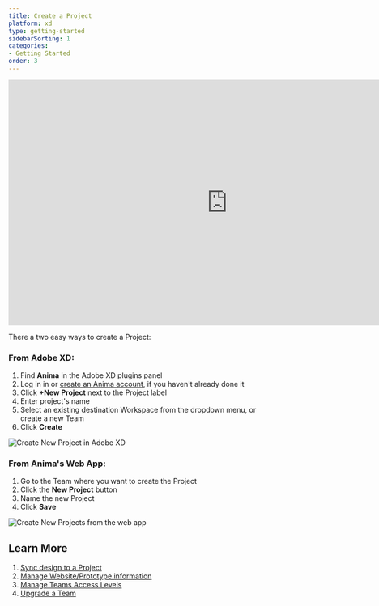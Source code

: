 ```yaml
---
title: Create a Project
platform: xd
type: getting-started
sidebarSorting: 1
categories: 
- Getting Started
order: 3
---
```

<!----
Anima Projects live inside a Workspace or Team and there are two types of Workspaces: **Personal Workspace** and **Teams Workspaces:**

-   **Personal Workspace** is where you do work by yourself. Only you can access your Personal Projects unless you invite others as Guests (Share > Invite Guests). Use the sidebar to access your Personal Projects or click the drop-down menu in the top left corner of the Anima web app.

-   **Teams Workspaces** is where you can collaborate with others in your Organization. There can be multiple Projects in one team. Anyone added to the a Team can access these Projects. 

	You can also invite Guests to a specific Project in a Team and restrict them from accessing the other Projects (Share > Invite Guests). Learn more about **[Access Levels](/v3/adobe-xd/export/manage-access.html "Learn more about Anima Access Levels")**.

> ❗️**IMPORTANT** 
> - Each **Team Workspace** needs its own separate Anima subscription
> - **Personal Workspace** will automatically be upgraded when a Team workspace is upgraded
> 

## How to Create a Project

---->
<iframe width="864" height="486" src="https://www.youtube.com/embed/U95pneKEDJ8" frameborder="0" allow="accelerometer; autoplay; encrypted-media; gyroscope; picture-in-picture" allowfullscreen></iframe>

There a two easy ways to create a Project:

### **From Adobe XD:**
1. Find **Anima** in the Adobe XD plugins panel
2. Log in in or [create an Anima account](https://projects.animaapp.com/#/signup "Create an Anima account"), if you haven't already done it
3. Click **+New Project** next to the Project label
4. Enter project's name
5. Select an existing destination Workspace from the dropdown menu, or create a new Team
6. Click **Create**
	
![Create New Project in Adobe XD](https://p46.f4.n0.cdn.getcloudapp.com/items/v1uDx18g/Create%20new%20Project%402x.png?v=938ac22763b4d90944b512a350adecf3 "Create a new Anima Project")

### **From Anima's Web App:**
1. Go to the Team where you want to create the Project
2. Click the **New Project** button
3. Name the new Project
4. Click **Save**

![Create New Projects from the web app](https://p46.f4.n0.cdn.getcloudapp.com/items/QwuKbDdj/Create%20project%20in%20web%20app.png?v=0826a839f5764ebc7a36b423a2eef874 "Create a new Anima Project from the web app")


## Learn More

1. [Sync design to a Project](/v3/adobe-xd/getting-started/preview.html "Sync design to a Project")
2. [Manage Website/Prototype information](/v3/adobe-xd/export/manage-website.html "Manage Website/Prototype information")
3. [Manage Teams Access Levels](/v3/adobe-xd/export/manage-access.html "Manage Teams Access Levels")
4. [Upgrade a Team](/v3/adobe-xd/getting-started/upgrade.html "Upgrade a Team")
